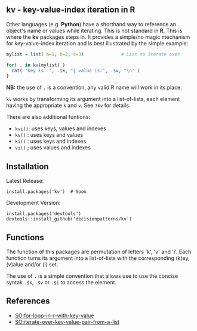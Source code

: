 ## kv - key-value-index iteration in R

<!--
[![CRAN_Status_Badge](https://www.r-pkg.org/badges/version/kv)](https://cran.r-project.org/package=kv)
[![Downloads](https://cranlogs.r-pkg.org/badges/kv?color=brightgreen)](https://www.r-pkg.org/pkg/kv)
[![](https://cranlogs.r-pkg.org/badges/grand-total/kv)](http://cran.rstudio.com/web/packages/kv/index.html)
[![Software Impact](http://depsy.org/api/package/r/kv/badge.svg)](http://depsy.org/package/r/kv)
[![Coverage Status](https://img.shields.io/codecov/c/github/decisionpatterns/kv/master.svg)](https://codecov.io/github/decisionpatterns/kv?branch=master)
-->

Other languages (e.g. **Python**) have a shorthand way to reference an object's 
name or values while iterating. This is not standard in **R**. This is 
where the **kv** packages steps in. It provides a simple/no magic mechanism 
for key-value-index iteration and is best illustrated by the simple example: 

``` r
mylist = list( a=1, b=2, c=3)              # List to iterate over

for( . in kv(mylist) )
  cat( "key is: ", .$k, "| value is:", .$v, "\n" )
}  
```


**NB:** the use of `.` is a convention, any valid R name will work in its place.


`kv` works by transforming its argument into a list-of-lists, each element 
having the appropriate `k` and `v`. See `?kv` for details.

There are also additional funtions:
* `kvi()`: uses keys, values and indexes 
* `kv()` : uses keys and values
* `ki()` : uses keys and indexes 
* `vi()` ; uses values and indexes


## Installation 

Latest Release:

    install.packages('kv')  # Soon


Development Version:

    install.packages('devtools')
    devtools::install_github('decisionpatterns/kv')


## Functions

The function of this packages are permutation of letters 'k', 'v' and 'i'. Each 
function turns its argument into a list-of-lists with the corresponding (k)ey, 
(v)alue and/or (i) set.  

The use of `.` is a simple convention that allows use to use the concise 
syntak `.$k`, `.$v`  or `.$i` to access the element. 
 

## References

* [SO:for-loop-in-r-with-key-value](http://stackoverflow.com/questions/18572921/for-loop-in-r-with-key-value)
* [SO:iterate-over-key-value-pair-from-a-list](http://stackoverflow.com/questions/4500106/iterate-over-key-value-pair-from-a-list)
